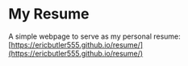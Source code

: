 # My Resume

A simple webpage to serve as my personal resume: [https://ericbutler555.github.io/resume/](https://ericbutler555.github.io/resume/)
